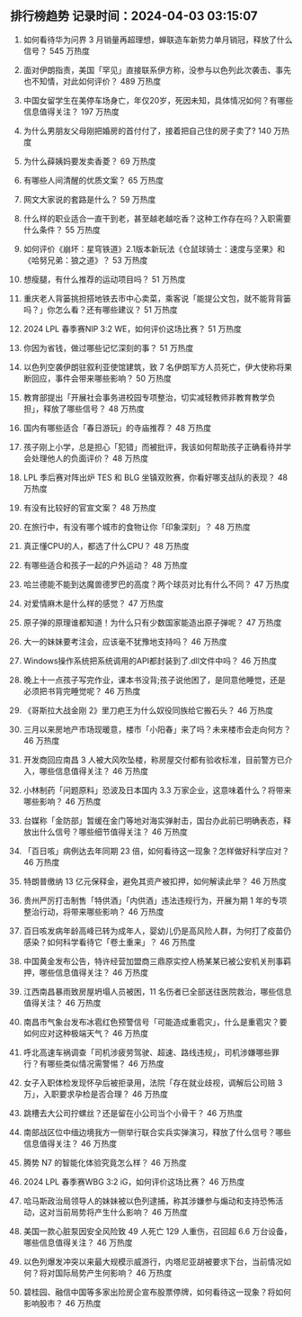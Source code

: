 
## 排行榜趋势 记录时间：2024-04-03 03:15:07
  
  1. 如何看待华为问界 3 月销量再超理想，蝉联造车新势力单月销冠，释放了什么信号？ 545 万热度
    
  2. 面对伊朗指责，美国「罕见」直接联系伊方称，没参与以色列此次袭击、事先也不知情，对此如何评价？ 489 万热度
    
  3. 中国女留学生在美停车场身亡，年仅20岁，死因未知，具体情况如何？有哪些信息值得关注？ 197 万热度
    
  4. 为什么男朋友父母刚把婚房的首付付了，接着把自己住的房子卖了? 140 万热度
    
  5. 为什么薛姨妈要发卖香菱？ 69 万热度
    
  6. 有哪些人间清醒的优质文案？ 65 万热度
    
  7. 网文大家说的套路是什么？ 59 万热度
    
  8. 什么样的职业适合一直干到老，甚至越老越吃香？这种工作存在吗？入职需要什么条件？ 55 万热度
    
  9. 如何评价《崩坏：星穹铁道》2.1版本新玩法《仓鼠球骑士：速度与坚果》和《哈努兄弟：狼之道》？ 53 万热度
    
  10. 想瘦腿，有什么推荐的运动项目吗？ 51 万热度
    
  11. 重庆老人背篓挑担搭地铁去市中心卖菜，乘客说「能提公文包，就不能背背篓吗？」你怎么看？还有哪些建议？ 51 万热度
    
  12. 2024 LPL 春季赛NIP 3:2 WE，如何评价这场比赛？ 51 万热度
    
  13. 你因为省钱，做过哪些记忆深刻的事？ 51 万热度
    
  14. 以色列空袭伊朗驻叙利亚使馆建筑，致 7 名伊朗军方人员死亡，伊大使称将果断回应，事件会带来哪些影响？ 50 万热度
    
  15. 教育部提出「开展社会事务进校园专项整治，切实减轻教师非教育教学负担」，释放了哪些信号？ 48 万热度
    
  16. 国内有哪些适合「春日游玩」的寺庙推荐？ 48 万热度
    
  17. 孩子刚上小学，总是担心「犯错」而被批评，我该如何帮助孩子正确看待并学会处理他人的负面评价？ 48 万热度
    
  18. LPL 季后赛对阵出炉 TES 和 BLG 坐镇双败赛，你看好哪支战队的表现？ 48 万热度
    
  19. 有没有比较好的官宣文案？ 48 万热度
    
  20. 在旅行中，有没有哪个城市的食物让你「印象深刻」？ 48 万热度
    
  21. 真正懂CPU的人，都选了什么CPU？ 48 万热度
    
  22. 有哪些适合和孩子一起的户外运动？ 48 万热度
    
  23. 哈兰德能不能到达魔兽德罗巴的高度？两个球员对比有什么不同？ 47 万热度
    
  24. 对爱情麻木是什么样的感觉？ 47 万热度
    
  25. 原子弹的原理谁都知道！为什么只有少数国家能造出原子弹呢？ 47 万热度
    
  26. 大一的妹妹要考注会，应该毫不犹豫地支持吗？ 46 万热度
    
  27. Windows操作系统把系统调用的API都封装到了.dll文件中吗？ 46 万热度
    
  28. 晚上十一点孩子写完作业，课本书没背;孩子说他困了，是同意他睡觉，还是必须把书背完睡觉呢？ 46 万热度
    
  29. 《哥斯拉大战金刚 2》里刀疤王为什么奴役同族给它搬石头？ 46 万热度
    
  30. 三月以来房地产市场现暖意，楼市「小阳春」来了吗？未来楼市会走向何方？ 46 万热度
    
  31. 开发商回应南昌 3 人被大风吹坠楼，称房屋交付都有验收标准，目前警方已介入，哪些信息值得关注？ 46 万热度
    
  32. 小林制药「问题原料」恐波及日本国内 3.3 万家企业，这意味着什么？将带来哪些影响？ 46 万热度
    
  33. 台媒称「金防部」暂缓在金门等地对海实弹射击，国台办此前已明确表态，释放出什么信号？哪些细节值得关注？ 46 万热度
    
  34. 「百日咳」病例达去年同期 23 倍，如何看待这一现象？怎样做好科学应对？ 46 万热度
    
  35. 特朗普缴纳 13 亿元保释金，避免其资产被扣押，如何解读此举？ 46 万热度
    
  36. 贵州严厉打击制售「特供酒」「内供酒」违法违规行为，开展为期 1 年的专项整治行动，将带来哪些影响？ 46 万热度
    
  37. 百日咳发病年龄高峰已转为成年人，婴幼儿仍是高风险人群，为何打了疫苗仍感染？如何科学看待它「卷土重来」？ 46 万热度
    
  38. 中国黄金发布公告，特许经营加盟商三鼎原实控人杨某某已被公安机关刑事羁押，哪些信息值得关注？ 46 万热度
    
  39. 江西南昌暴雨致房屋坍塌人员被困，11 名伤者已全部送往医院救治，哪些信息值得关注？ 46 万热度
    
  40. 南昌市气象台发布冰雹红色预警信号「可能造成重雹灾」，什么是重雹灾？要如何应对这种极端天气？ 46 万热度
    
  41. 呼北高速车祸调查「司机涉疲劳驾驶、超速、路线违规」，司机涉嫌哪些罪行？有哪些类似情况需警惕？ 46 万热度
    
  42. 女子入职体检发现怀孕后被拒录用，法院「存在就业歧视，调解后公司赔 3 万」，入职要求孕检是否合理？ 46 万热度
    
  43. 跳槽去大公司拧螺丝？还是留在小公司当个小骨干？ 46 万热度
    
  44. 南部战区位中缅边境我方一侧举行联合实兵实弹演习，释放了什么信号？哪些信息值得关注？ 46 万热度
    
  45. 腾势 N7 的智能化体验究竟怎么样？ 46 万热度
    
  46. 2024 LPL 春季赛WBG 3:2 iG，如何评价这场比赛？ 46 万热度
    
  47. 哈马斯政治局领导人的妹妹被以色列逮捕，称其涉嫌参与煽动和支持恐怖活动，这对当前局势将产生什么影响？ 46 万热度
    
  48. 美国一款心脏泵因安全风险致 49 人死亡 129 人重伤，召回超 6.6 万台设备，哪些信息值得关注？ 46 万热度
    
  49. 以色列爆发冲突以来最大规模示威游行，内塔尼亚胡被要求下台，当前情况如何？将对国际局势产生何影响？ 46 万热度
    
  50. 碧桂园、融信中国等多家出险房企宣布股票停牌，如何看待这一现象？将如何影响股市？ 46 万热度
    